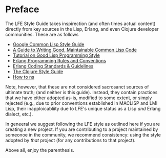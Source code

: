 # Preface

The LFE Style Guide takes inspirection (and often times actual content) directly from key sources in the Lisp, Erlang, and even Clojure developer communities. These are as follows

* [Google Common Lisp Style Guide](https://google.github.io/styleguide/lispguide.xml)
* [A Guide to Writing Good, Maintainable Common Lisp Code](https://lisp-lang.org/style-guide/)
* [Tutorial on Good Lisp Programming Style](http://norvig.com/luv-slides.ps)
* [Erlang Programming Rules and Conventions](http://www.erlang.se/doc/programming_rules.shtml)
* [Erlang Coding Standards & Guidelines](https://github.com/inaka/erlang_guidelines)
* [The Clojure Style Guide](https://github.com/bbatsov/clojure-style-guide)
* [How to ns](https://stuartsierra.com/2016/clojure-how-to-ns.html)

Note, however, that these are not considered sacrosanct sources of ultimate truth; (and neither is this guide). Instead, they contain practices that we have either adopted as-is, modified to some extent, or simply rejected (e.g., due to prior conventions established in MACLISP and LMI Lisp, their inapploicabliity due to LFE's unique status as a Lisp _and_ Erlang dialect, etc.).

In geneeral we suggest following the LFE style as outlined here if you are creating a new project. If you are contributing to a project maintained by someonoe in the community, we recommend consistency: using the style adopted by _that_ project (for any contributions to that project).

Above all, enjoy the parenthesis.
